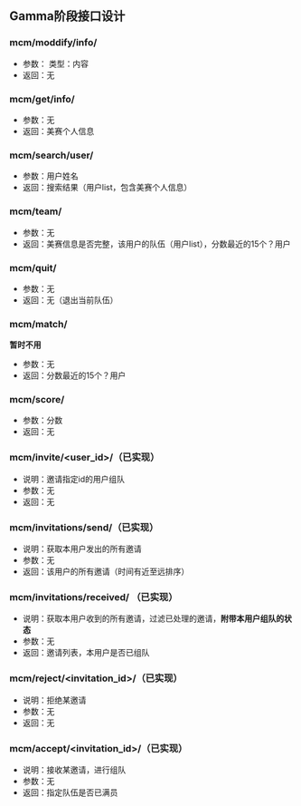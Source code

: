 ## Gamma阶段接口设计

### mcm/moddify/info/
* 参数： 类型：内容  
* 返回：无

### mcm/get/info/
* 参数：无
* 返回：美赛个人信息

### mcm/search/user/
* 参数：用户姓名
* 返回：搜索结果（用户list，包含美赛个人信息）

### mcm/team/
* 参数：无
* 返回：美赛信息是否完整，该用户的队伍（用户list），分数最近的15个？用户

### mcm/quit/
* 参数：无
* 返回：无（退出当前队伍）

### mcm/match/
**暂时不用**
* 参数：无
* 返回：分数最近的15个？用户

### mcm/score/
* 参数：分数
* 返回：无

### mcm/invite/<user_id>/（已实现）
* 说明：邀请指定id的用户组队
* 参数：无
* 返回：无

### mcm/invitations/send/（已实现）
* 说明：获取本用户发出的所有邀请
* 参数：无
* 返回：该用户的所有邀请（时间有近至远排序）

### mcm/invitations/received/ （已实现）
* 说明：获取本用户收到的所有邀请，过滤已处理的邀请，**附带本用户组队的状态**
* 参数：无
* 返回：邀请列表，本用户是否已组队

### mcm/reject/<invitation_id>/（已实现）
* 说明：拒绝某邀请
* 参数：无
* 返回：无

### mcm/accept/<invitation_id>/（已实现）
* 说明：接收某邀请，进行组队
* 参数：无
* 返回：指定队伍是否已满员



